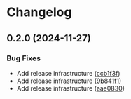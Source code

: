 # Changelog

## 0.2.0 (2024-11-27)


### Bug Fixes

* Add release infrastructure ([ccb1f3f](https://github.com/GoogleCloudDataproc/dataproc-spark-connect-python/commit/ccb1f3f09118b1a7ac3e12e5d4b828f2565056c6))
* Add release infrastructure ([9b841f1](https://github.com/GoogleCloudDataproc/dataproc-spark-connect-python/commit/9b841f16fe91c782d874c8fd646c856d4b0a0a4b))
* Add release infrastructure ([aae0830](https://github.com/GoogleCloudDataproc/dataproc-spark-connect-python/commit/aae0830836fa2a02da8016ad0beb137c40807dd2))
